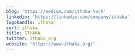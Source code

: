 ```yaml
---
blog: 'https://medium.com/ithaka-tech'
linkedin: 'https://linkedin.com/company/ithaka'
logohandle: ithaka
sort: ithaka
title: ITHAKA
twitter: ithaka_org
website: 'https://www.ithaka.org/'
---
```

